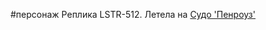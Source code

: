 \#персонаж 
Реплика LSTR-512. Летела на [Судо 'Пенроуз'](..\%D0%9B%D0%BE%D0%BA%D0%B0%D1%86%D0%B8%D0%B8\%D0%A1%D1%83%D0%B4%D0%BE%20'%D0%9F%D0%B5%D0%BD%D1%80%D0%BE%D1%83%D0%B7'.md)
